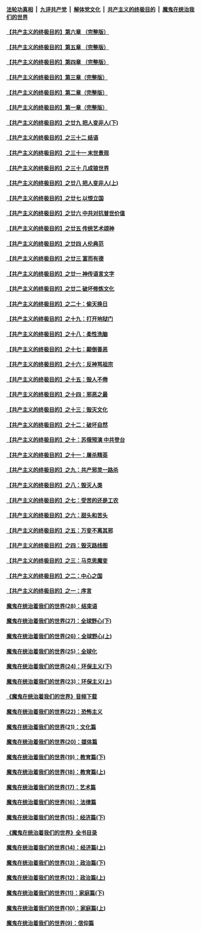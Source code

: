 ####  [法轮功真相](../../../../basic/blob/master/README.md?t=04160230) &nbsp;|&nbsp; [九评共产党](../../../../9ping.md/blob/master/README.md?t=04160230) &nbsp;|&nbsp; [解体党文化](../../../../jtdwh.md/blob/master/README.md?t=04160230)  &nbsp;|&nbsp; [共产主义的终极目的](../../../../gczydzjmd.md/blob/master/README.md?t=04160230) &nbsp;|&nbsp; [魔鬼在统治我们的世界](../../../../mgztzwmdsj.md/blob/master/README.md?t=04160230) 

#### [【共产主义的终极目的】第六章 （完整版）](../pages/nsc422/n11428913.md?t=04160230) 

#### [【共产主义的终极目的】第五章 （完整版）](../pages/nsc422/n11428912.md?t=04160230) 

#### [【共产主义的终极目的】第四章 （完整版）](../pages/nsc422/n11428907.md?t=04160230) 

#### [【共产主义的终极目的】第三章（完整版）](../pages/nsc422/n11428848.md?t=04160230) 

#### [【共产主义的终极目的】第二章（完整版）](../pages/nsc422/n11428831.md?t=04160230) 

#### [【共产主义的终极目的】第一章（完整版）](../pages/nsc422/n11417651.md?t=04160230) 

#### [【共产主义的终极目的】之廿九 把人变非人(下)](../pages/nsc422/n11344140.md?t=04160230) 

#### [【共产主义的终极目的】之三十二 结语](../pages/nsc422/n11360535.md?t=04160230) 

#### [【共产主义的终极目的】之三十一 末世景观](../pages/nsc422/n11351129.md?t=04160230) 

#### [【共产主义的终极目的】之三十 几成狼世界](../pages/nsc422/n11348280.md?t=04160230) 

#### [【共产主义的终极目的】之廿八 把人变非人(上)](../pages/nsc422/n11340492.md?t=04160230) 

#### [【共产主义的终极目的】之廿七 以恨立国](../pages/nsc422/n11336944.md?t=04160230) 

#### [【共产主义的终极目的】之廿六 中共对抗普世价值](../pages/nsc422/n11324785.md?t=04160230) 

#### [【共产主义的终极目的】之廿五 传统艺术颂神](../pages/nsc422/n11296396.md?t=04160230) 

#### [【共产主义的终极目的】之廿四 人伦典范](../pages/nsc422/n11296397.md?t=04160230) 

#### [【共产主义的终极目的】之廿三 富而有德](../pages/nsc422/n11283598.md?t=04160230) 

#### [【共产主义的终极目的】之廿一 神传语言文字](../pages/nsc422/n11263265.md?t=04160230) 

#### [【共产主义的终极目的】之廿二 破坏修炼文化](../pages/nsc422/n11245728.md?t=04160230) 

#### [【共产主义的终极目的】之二十：偷天换日](../pages/nsc422/n11238846.md?t=04160230) 

#### [【共产主义的终极目的】之十九：打开地狱门](../pages/nsc422/n11206376.md?t=04160230) 

#### [【共产主义的终极目的】之十八：柔性洗脑](../pages/nsc422/n11199994.md?t=04160230) 

#### [【共产主义的终极目的】之十七：颠倒善恶](../pages/nsc422/n11179782.md?t=04160230) 

#### [【共产主义的终极目的】之十六：反神骂祖宗](../pages/nsc422/n11166798.md?t=04160230) 

#### [【共产主义的终极目的】之十五：毁人不倦](../pages/nsc422/n11166792.md?t=04160230) 

#### [【共产主义的终极目的】之十四：邪恶之最](../pages/nsc422/n11150249.md?t=04160230) 

#### [【共产主义的终极目的】之十三：毁灭文化](../pages/nsc422/n11135227.md?t=04160230) 

#### [【共产主义的终极目的】之十二：破坏自然](../pages/nsc422/n11135214.md?t=04160230) 

#### [【共产主义的终极目的】之十：苏俄预演 中共登台](../pages/nsc422/n11118424.md?t=04160230) 

#### [【共产主义的终极目的】之十一：屠杀精英](../pages/nsc422/n11118442.md?t=04160230) 

#### [【共产主义的终极目的】之九：共产邪灵一路杀](../pages/nsc422/n11114139.md?t=04160230) 

#### [【共产主义的终极目的】之八：毁灭人类](../pages/nsc422/n11108503.md?t=04160230) 

#### [【共产主义的终极目的】之七：受苦的还是工农](../pages/nsc422/n11101809.md?t=04160230) 

#### [【共产主义的终极目的】之六：甜头和苦头](../pages/nsc422/n11096971.md?t=04160230) 

#### [【共产主义的终极目的】之五：万变不离其邪](../pages/nsc422/n11091285.md?t=04160230) 

#### [【共产主义的终极目的】之四：毁灭路线图](../pages/nsc422/n11086284.md?t=04160230) 

#### [【共产主义的终极目的】之三：马克思魔变](../pages/nsc422/n11061941.md?t=04160230) 

#### [【共产主义的终极目的】之二：中心之国](../pages/nsc422/n11047728.md?t=04160230) 

#### [【共产主义的终极目的】之一：序言](../pages/nsc422/n11086077.md?t=04160230) 

#### [魔鬼在统治着我们的世界(28)：结束语](../pages/nsc422/n10936246.md?t=04160230) 

#### [魔鬼在统治着我们的世界(27)：全球野心(下)](../pages/nsc422/n10928319.md?t=04160230) 

#### [魔鬼在统治着我们的世界(26)：全球野心(上)](../pages/nsc422/n10900318.md?t=04160230) 

#### [魔鬼在统治着我们的世界(25)：全球化](../pages/nsc422/n10788205.md?t=04160230) 

#### [魔鬼在统治着我们的世界(24)：环保主义(下)](../pages/nsc422/n10695307.md?t=04160230) 

#### [魔鬼在统治着我们的世界(23)：环保主义(上)](../pages/nsc422/n10688613.md?t=04160230) 

#### [《魔鬼在统治着我们的世界》音频下载](../pages/nsc422/n10635553.md?t=04160230) 

#### [魔鬼在统治着我们的世界(22)：恐怖主义](../pages/nsc422/n10614727.md?t=04160230) 

#### [魔鬼在统治着我们的世界(21)：文化篇](../pages/nsc422/n10597706.md?t=04160230) 

#### [魔鬼在统治着我们的世界(20)：媒体篇](../pages/nsc422/n10586579.md?t=04160230) 

#### [魔鬼在统治着我们的世界(19)：教育篇(下)](../pages/nsc422/n10564808.md?t=04160230) 

#### [魔鬼在统治着我们的世界(18)：教育篇(上)](../pages/nsc422/n10526970.md?t=04160230) 

#### [魔鬼在统治着我们的世界(17)：艺术篇](../pages/nsc422/n10499093.md?t=04160230) 

#### [魔鬼在统治着我们的世界(16)：法律篇](../pages/nsc422/n10485969.md?t=04160230) 

#### [魔鬼在统治着我们的世界(15)：经济篇(下)](../pages/nsc422/n10469975.md?t=04160230) 

#### [《魔鬼在统治着我们的世界》全书目录](../pages/nsc422/n10464261.md?t=04160230) 

#### [魔鬼在统治着我们的世界(14)：经济篇(上)](../pages/nsc422/n10457370.md?t=04160230) 

#### [魔鬼在统治着我们的世界(13)：政治篇(下)](../pages/nsc422/n10448270.md?t=04160230) 

#### [魔鬼在统治着我们的世界(12)：政治篇(上)](../pages/nsc422/n10444576.md?t=04160230) 

#### [魔鬼在统治着我们的世界(11)：家庭篇(下)](../pages/nsc422/n10440961.md?t=04160230) 

#### [魔鬼在统治着我们的世界(10)：家庭篇(上)](../pages/nsc422/n10435448.md?t=04160230) 

#### [魔鬼在统治着我们的世界(9)：信仰篇](../pages/nsc422/n10432159.md?t=04160230) 

